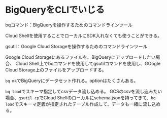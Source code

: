 # BigQueryをCLIでいじる

bqコマンド：BigQueryを操作するためのコマンドラインツール

Cloud Shellを使用することでローカルにSDK入れなくても使うことができる。

gsutil：Google Cloud Storageを操作するためのコマンドラインツール

Google Cloud Storageにあるファイルを、BigQueryにアップロードしたい場合、
Cloud Shell上でbqコマンドを使用してgsutilコマンドを使用し、GOogle Cloud Storage上のファイルをアップロードする。

`bq mk`でBigQueryにデータセット作れる。optionはたくさんある。

`bq load`でスキーマ指定してcsvデータ流し込める。
GCSのcsvを流し込みたい場合、`gsutil cp`でCloud Shellのローカルにschema.jsonを持ってきて、`bq load`でスキーマ定義が指定されたテーブル作成して、データも一緒に流し込める。
